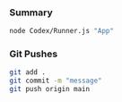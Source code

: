 ### Summary  
```bash
node Codex/Runner.js "App"
```  
### Git Pushes
```bash
git add .
git commit -m "message"
git push origin main
```  